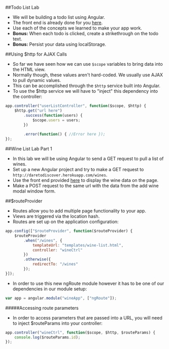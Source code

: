 ##Todo List Lab
- We will be building a todo list using Angular.
- The front end is already done for you [here](todo_html/).
- Use each of the concepts we learned to make your app work.
- **Bonus:** When each todo is clicked, create a strikethrough on the todo text.
- **Bonus:** Persist your data using localStorage.

##Using $http for AJAX Calls
- So far we have seen how we can use `$scope` variables to bring data into the HTML view.
- Normally though, these values aren't hard-coded. We usually use AJAX to pull dynamic values.
- This can be accomplished through the `$http` service built into Angular.
- To use the $http service we will have to "inject" this dependency into the controller:

```javascript
app.controller("userListController", function($scope, $http) {
	$http.get("url here")
		.success(function(users) {
			$scope.users = users;
		})
		
		.error(function() { //Error here });
});
```

##Wine List Lab Part 1
- In this lab we will be using Angular to send a GET request to pull a list of wines.
- Set up a new Angular project and try to make a GET request to `http://daretodiscover.herokuapp.com/wines`.
- Use the front end provided [here](wine_manager_html/) to display the wine data on the page.
- Make a POST request to the same url with the data from the add wine modal window form.

##$routeProvider
- Routes allow you to add multiple page functionality to your app.
- Views are triggered via the location hash.
- Routes are set up on the application configuration:

```javascript
app.config(["$routeProvider", function($routeProvider) {
	$routeProvider
		.when("/wines", {
			templateUrl: "templates/wine-list.html",
			controller: "wineCtrl"
		})
		.otherwise({
			redirectTo: "/wines"
		});
}]);
```

- In order to use this new ngRoute module however it has to be one of our dependencies in our module setup:

```javascript
var app = angular.module("wineApp", ["ngRoute"]);
```

#####Accessing route parameters

- In order to access parameters that are passed into a URL, you will need to inject $routeParams into your controller:

```javascript
app.controller("wineCtrl", function($scope, $http, $routeParams) {
	console.log($routeParams.id);
});
```